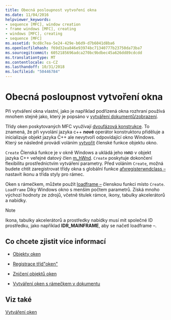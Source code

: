 ```yaml
---
title: Obecná posloupnost vytvoření okna
ms.date: 11/04/2016
helpviewer_keywords:
- sequence [MFC], window creation
- frame windows [MFC], creating
- windows [MFC], creating
- sequence [MFC]
ms.assetid: 9cd8c7ea-5e24-429e-b6d9-d7b6041d8ba6
ms.openlocfilehash: f69d32ea846e93974bc71340777b23750da73ba7
ms.sourcegitcommit: 6052185696adca270bc9bdbec45a626dd89cdcdd
ms.translationtype: MT
ms.contentlocale: cs-CZ
ms.lasthandoff: 10/31/2018
ms.locfileid: "50446784"
---
```

# <a name="general-window-creation-sequence"></a>Obecná posloupnost vytvoření okna

Při vytváření okna vlastní, jako je například podřízená okna rozhraní používá mnohem stejně jako, který je popsáno v [vytváření dokumentů/zobrazení](../mfc/document-view-creation.md).

Třídy oken poskytovaných MFC využívají [dvoufázová konstrukce](../mfc/one-stage-and-two-stage-construction-of-objects.md). To znamená, že při vyvolání jazyka c++ **nové** operátor konstruktoru přiděluje a inicializuje objekt jazyka C++ ale nevytvoří odpovídající okno Windows. Který se následně provádí voláním [vytvořit](../mfc/reference/cwnd-class.md#create) členské funkce objektu okno.

`Create` Členská funkce je v okně Windows a ukládá jeho `HWND` v objekt jazyka C++ veřejné datový člen [m_hWnd](../mfc/reference/cwnd-class.md#m_hwnd). `Create` poskytuje dokončení flexibilitu prostřednictvím vytváření parametry. Před voláním `Create`, možná budete chtít zaregistrovat třídy okna s globální funkce [afxregisterwndclass –](../mfc/reference/application-information-and-management.md#afxregisterwndclass) nastavit ikonu a třída styly pro rámec.

Oken s rámečkem, můžete použít [loadframe –](../mfc/reference/cframewnd-class.md#loadframe) členskou funkci místo `Create`. `LoadFrame` Díky Windows okno s menším počtem parametrů. Získá mnoho výchozí hodnoty ze zdrojů, včetně titulek rámce, ikony, tabulky akcelerátorů a nabídky.

> [!NOTE]
>  Ikona, tabulky akcelerátorů a prostředky nabídky musí mít společné ID prostředku, jako například **IDR_MAINFRAME**, aby se načetl loadframe –.

## <a name="what-do-you-want-to-know-more-about"></a>Co chcete zjistit více informací

- [Objekty oken](../mfc/window-objects.md)

- [Registrace tříd"oken"](../mfc/registering-window-classes.md)

- [Zničení objektů oken](../mfc/destroying-window-objects.md)

- [Vytváření oken s rámečkem v dokumentu](../mfc/creating-document-frame-windows.md)

## <a name="see-also"></a>Viz také

[Vytváření oken](../mfc/creating-windows.md)

